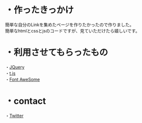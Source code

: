 #  ・作ったきっかけ
簡単な自分のLinkを集めたページを作りたかったので作りました。<br>
簡単なhtmlとcssとjsのコードですが、見ていただけたら嬉しいです。

#  ・利用させてもらったもの
・<a href="https://jquery.com/">JQuery</a><br>
・<a href="https://github.com/mntn-dev/t.js">t.js</a><br>
・<a href="https://fontawesome.com/">Font AweSome</a>

# ・contact
・<a href="https://twitter.com/000dra">Twitter</a>
